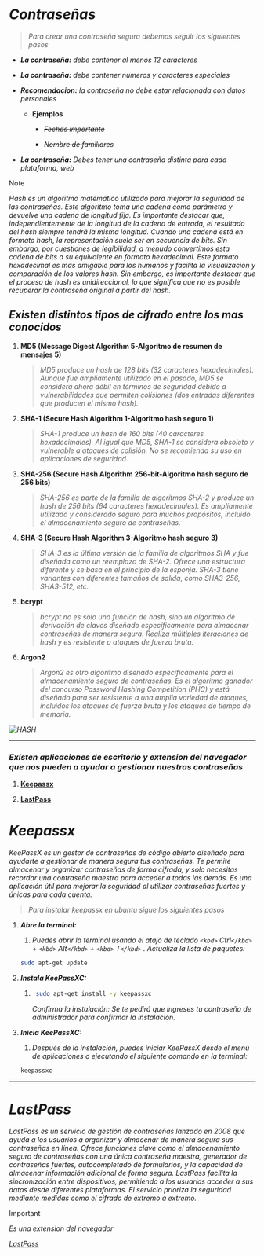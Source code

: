 <!-- Autor: Daniel Benjamin Perez Morales -->
<!-- GitHub: https://github.com/DanielBenjaminPerezMoralesDev13 -->
<!-- GitLab: https://gitlab.com/DanielBenjaminPerezMoralesDev13 -->
<!-- Correo electrónico: danielperezdev@proton.me -->

# ***Contraseñas***

> *Para crear una contraseña segura debemos seguir los siguientes pasos*

* ***La contraseña:** debe contener al menos 12 caracteres*

* ***La contraseña:** debe contener numeros y caracteres especiales*

* ***Recomendacion:** la contraseña no debe estar relacionada con datos personales*
  
  * **Ejemplos**

    * *~~Fechas importante~~*

    * ~~*Nombre de familiares*~~

* ***La contraseña:** Debes tener una contraseña distinta para cada plataforma, web*

> [!NOTE]
> *Hash es un algoritmo matemático utilizado para mejorar la seguridad de las contraseñas. Este algoritmo toma una cadena como parámetro y devuelve una cadena de longitud fija. Es importante destacar que, independientemente de la longitud de la cadena de entrada, el resultado del hash siempre tendrá la misma longitud. Cuando una cadena está en formato hash, la representación suele ser en secuencia de bits. Sin embargo, por cuestiones de legibilidad, a menudo convertimos esta cadena de bits a su equivalente en formato hexadecimal. Este formato hexadecimal es más amigable para los humanos y facilita la visualización y comparación de los valores hash. Sin embargo, es importante destacar que el proceso de hash es unidireccional, lo que significa que no es posible recuperar la contraseña original a partir del hash.*

## ***Existen distintos tipos de cifrado entre los mas conocidos***

1. **MD5 (Message Digest Algorithm 5-Algoritmo de resumen de mensajes 5)**

    > *MD5 produce un hash de 128 bits (32 caracteres hexadecimales). Aunque fue ampliamente utilizado en el pasado, MD5 se considera ahora débil en términos de seguridad debido a vulnerabilidades que permiten colisiones (dos entradas diferentes que producen el mismo hash).*

2. **SHA-1 (Secure Hash Algorithm 1-Algoritmo hash seguro 1)**
    > *SHA-1 produce un hash de 160 bits (40 caracteres hexadecimales). Al igual que MD5, SHA-1 se considera obsoleto y vulnerable a ataques de colisión. No se recomienda su uso en aplicaciones de seguridad.*

3. **SHA-256 (Secure Hash Algorithm 256-bit-Algoritmo hash seguro de 256 bits)**

    > *SHA-256 es parte de la familia de algoritmos SHA-2 y produce un hash de 256 bits (64 caracteres hexadecimales). Es ampliamente utilizado y considerado seguro para muchos propósitos, incluido el almacenamiento seguro de contraseñas.*

4. **SHA-3 (Secure Hash Algorithm 3-Algoritmo hash seguro 3)**

    > *SHA-3 es la última versión de la familia de algoritmos SHA y fue diseñada como un reemplazo de SHA-2. Ofrece una estructura diferente y se basa en el principio de la esponja. SHA-3 tiene variantes con diferentes tamaños de salida, como SHA3-256, SHA3-512, etc.*

5. **bcrypt**

    > *bcrypt no es solo una función de hash, sino un algoritmo de derivación de claves diseñado específicamente para almacenar contraseñas de manera segura. Realiza múltiples iteraciones de hash y es resistente a ataques de fuerza bruta.*

6. **Argon2**

    > *Argon2 es otro algoritmo diseñado específicamente para el almacenamiento seguro de contraseñas. Es el algoritmo ganador del concurso Password Hashing Competition (PHC) y está diseñado para ser resistente a una amplia variedad de ataques, incluidos los ataques de fuerza bruta y los ataques de tiempo de memoria.*

*![HASH](https://external-content.duckduckgo.com/iu/?u=https%3A%2F%2Fwww.ionos.mx%2Fdigitalguide%2Ffileadmin%2FDigitalGuide%2FSchaubilder%2Fesquema-de-la-funcion-hash.png&f=1&nofb=1&ipt=46f2ea3475dc080d4bbed64f0ff98411cad30729187f1b4cfeae157f6bed7196&ipo=images "https://external-content.duckduckgo.com/iu/?u=https%3A%2F%2Fwww.ionos.mx%2Fdigitalguide%2Ffileadmin%2FDigitalGuide%2FSchaubilder%2Fesquema-de-la-funcion-hash.png&f=1&nofb=1&ipt=46f2ea3475dc080d4bbed64f0ff98411cad30729187f1b4cfeae157f6bed7196&ipo=images")*

---

### *Existen aplicaciones de escritorio y extension del navegador que nos pueden a ayudar a gestionar nuestras contraseñas*

1. [**Keepassx**](#keepassx)

2. [**LastPass**](#lastpass)

# ***Keepassx***

*KeePassX es un gestor de contraseñas de código abierto diseñado para ayudarte a gestionar de manera segura tus contraseñas. Te permite almacenar y organizar contraseñas de forma cifrada, y solo necesitas recordar una contraseña maestra para acceder a todas las demás. Es una aplicación útil para mejorar la seguridad al utilizar contraseñas fuertes y únicas para cada cuenta.*

> *Para instalar keepassx en ubuntu sigue los siguientes pasos*

1. ***Abre la terminal:***

   1. *Puedes abrir la terminal usando el atajo de teclado `<kbd>` Ctrl`</kbd>`  + `<kbd>` Alt`</kbd>`  + `<kbd>` T`</kbd>` . Actualiza la lista de paquetes:*

   ```bash
   sudo apt-get update
   ```

2. ***Instala KeePassXC:***

    1. ```bash
        sudo apt-get install -y keepassxc
        ```

        *Confirma la instalación: Se te pedirá que ingreses tu contraseña de administrador para confirmar la instalación.*

3. ***Inicia KeePassXC:***

    1. *Después de la instalación, puedes iniciar KeePassX desde el menú de aplicaciones o ejecutando el siguiente comando en la terminal:*

    ```bash
    keepassxc
    ```

---

# ***LastPass***

*LastPass es un servicio de gestión de contraseñas lanzado en 2008 que ayuda a los usuarios a organizar y almacenar de manera segura sus contraseñas en línea. Ofrece funciones clave como el almacenamiento seguro de contraseñas con una única contraseña maestra, generador de contraseñas fuertes, autocompletado de formularios, y la capacidad de almacenar información adicional de forma segura. LastPass facilita la sincronización entre dispositivos, permitiendo a los usuarios acceder a sus datos desde diferentes plataformas. El servicio prioriza la seguridad mediante medidas como el cifrado de extremo a extremo.*

> [!IMPORTANT]
> *Es una extension del navegador*

*[LastPass](https://my.lastpass.com/create_account.php?fromloginpage=1 "https://my.lastpass.com/create_account.php?fromloginpage=1")*
